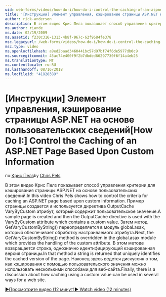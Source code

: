 ```yaml
---
uid: web-forms/videos/how-do-i/how-do-i-control-the-caching-of-an-aspnet-page-based-upon-custom-information
title: '[Инструкции] Элемент управления, кэширование страницы ASP.NET на основе пользовательских сведений | Документация Майкрософт'
author: rick-anderson
description: В этом видео Крис Пелз показывает способ управления критерии для кэширования страницы ASP.NET на основе пользовательских сведений. Пример страницы создается и затем O...
ms.author: riande
ms.date: 02/19/2009
ms.assetid: f230c316-1313-4b8f-967c-62f9684fe378
msc.legacyurl: /web-forms/videos/how-do-i/how-do-i-control-the-caching-of-an-aspnet-page-based-upon-custom-information
msc.type: video
ms.openlocfilehash: a9ed2baad3460441bc57d97bf74f6de5977db0c9
ms.sourcegitcommit: 45ac74e400f9f2b7dbded66297730f6f14a4eb25
ms.translationtype: MT
ms.contentlocale: ru-RU
ms.lasthandoff: 08/16/2018
ms.locfileid: "41828389"
---
```

<a name="how-do-i-control-the-caching-of-an-aspnet-page-based-upon-custom-information"></a><span data-ttu-id="c2b72-104">[Инструкции] Элемент управления, кэширование страницы ASP.NET на основе пользовательских сведений</span><span class="sxs-lookup"><span data-stu-id="c2b72-104">[How Do I:] Control the Caching of an ASP.NET Page Based Upon Custom Information</span></span>
====================
<span data-ttu-id="c2b72-105">по [Крис Пелз](https://twitter.com/chrispels)</span><span class="sxs-lookup"><span data-stu-id="c2b72-105">by [Chris Pels](https://twitter.com/chrispels)</span></span>

<span data-ttu-id="c2b72-106">В этом видео Крис Пелз показывает способ управления критерии для кэширования страницы ASP.NET на основе пользовательских сведений.</span><span class="sxs-lookup"><span data-stu-id="c2b72-106">In this video Chris Pels shows how to control the criteria for caching an ASP.NET page based upon custom information.</span></span> <span data-ttu-id="c2b72-107">Пример страницы создается и используется директива OutputCache VaryByCustom атрибут, который содержит пользовательское значение.</span><span class="sxs-lookup"><span data-stu-id="c2b72-107">A sample page is created and then the OutputCache directive is used with the VaryByCustom attribute which contains a custom value.</span></span> <span data-ttu-id="c2b72-108">Затем метод GetVaryCustomByString() переопределяется в модуль global.asax, который обеспечивает обработку настраиваемого атрибута.</span><span class="sxs-lookup"><span data-stu-id="c2b72-108">Next, the GetVaryCustomByString() method is overridden in the global.asax module which provides the handling of the custom attribute.</span></span> <span data-ttu-id="c2b72-109">В этом методе возвращается строка, однозначно идентифицирующий кэшированная версия страницы.</span><span class="sxs-lookup"><span data-stu-id="c2b72-109">In that method a string is returned that uniquely identifies the cached version of the page.</span></span> <span data-ttu-id="c2b72-110">Наконец здесь ведется дискуссия о том, как кэширования с помощью пользовательского значения можно использовать несколькими способами для веб-сайта.</span><span class="sxs-lookup"><span data-stu-id="c2b72-110">Finally, there is a discussion about how caching using a custom value can be used in several ways for a web site.</span></span>

[<span data-ttu-id="c2b72-111">&#9654;Просмотрите видео (12 минут)</span><span class="sxs-lookup"><span data-stu-id="c2b72-111">&#9654; Watch video (12 minutes)</span></span>](https://channel9.msdn.com/Blogs/ASP-NET-Site-Videos/how-do-i-control-the-caching-of-an-aspnet-page-based-upon-custom-information)
